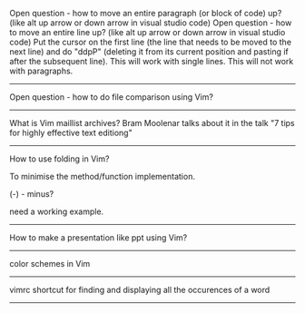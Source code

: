 
Open question - how to move an entire paragraph (or block of code) up? (like alt up arrow  or down arrow in visual studio code)
Open question - how to move an entire line up? (like alt up arrow  or down arrow in visual studio code)
Put the cursor on the first line (the line that needs to be moved to the next line) and do "ddpP" (deleting it from its current position and pasting if after the subsequent line). This will work with single lines. This will not work with paragraphs.

------------------------------------------

Open question - how to do file comparison using Vim?

------------------------------------------

What is Vim maillist archives? Bram Moolenar talks about it in the talk "7 tips for highly effective text editiong"

------------------------------------------

How to use folding in Vim? 

To minimise the method/function implementation.

(-) - minus?

need a working example.

------------------------------------------

How to make a presentation like ppt using Vim?

------------------------------------------

color schemes in Vim

------------------------------------------

vimrc shortcut for finding and displaying all the occurences of a word

------------------------------------------
